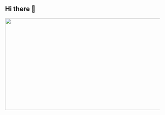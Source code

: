 ## Hi there 👋

<a href="https://github.com/devxb/gitanimals">
<img
  src="https://render.gitanimals.org/farms/MunkiJeon"
  width="600"
  height="300"
/>
</a>
